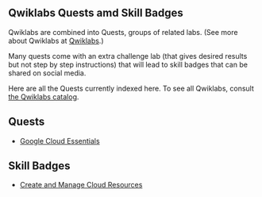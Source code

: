 ## Qwiklabs Quests amd Skill Badges

Qwiklabs are combined into Quests, groups of related labs.  (See more about Qwiklabs at [Qwiklabs](Providers/Qwiklabs.md).)

Many quests come with an extra challenge lab (that gives desired results but not step by step instructions) that will lead to skill badges that can be shared on social media.

Here are all the  Quests currently indexed here.  To see all Qwiklabs, consult [the Qwiklabs catalog](https://www.qwiklabs.com/).

## Quests 
* [Google Cloud Essentials](QLQuestGCEssentials.md)

## Skill Badges
* [Create and Manage Cloud Resources](QLQuestCreateandManageCloudResources.md)
